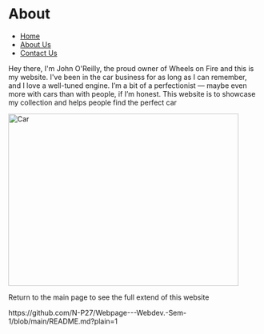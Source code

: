 <html>  
<head>  
<meta charset="utf.8" />
<h1>About</h1>  
</head>

<body>
<nav>
<ul>
<li><a href="#home">Home</a></li>
<li><a href="https://github.com/N-P27/Webpage---Webdev.-Sem-1/blob/e2bec183b5d410c9231929c62d9d96dca4f6fdaf/README.md">About Us</a></li> 
<li><a href="https://github.com/N-P27/Webpage---Webdev.-Sem-1/blob/Contact/README.md#L5C14">Contact Us</a></li> 
</ul>
</nav>

<p>Hey there, I'm John O'Reilly, the proud owner
of Wheels on Fire and this is my website. I've been in the car
business for as long as I can remember, and I
love a well-tuned engine. I’m a bit of a
perfectionist — maybe even more with cars
than with people, if I’m honest. This website is to showcase my
collection and helps people find the perfect
car</p>


<img src="https://th.bing.com/th/id/R.6e43ee2eab63fe4bd5e2f12b4d34a69f?rik=NA9b71W7oElAdg&riu=http%3a%2f%2finhabitat.com%2fwp-content%2fblogs.dir%2f1%2ffiles%2f2010%2f10%2fjaguar-ed02.jpg&ehk=i1LqKIQFi7mUdYc%2fpFiEUtZ7i4mgMH3rcSS7Sr1Z4mc%3d&risl=&pid=ImgRaw&r=0" alt="Car" width="460" height="345">

<p> Return to the main page to see the full extend of this website </p>
<link> https://github.com/N-P27/Webpage---Webdev.-Sem-1/blob/main/README.md?plain=1 </link>

</body>

<html/>
